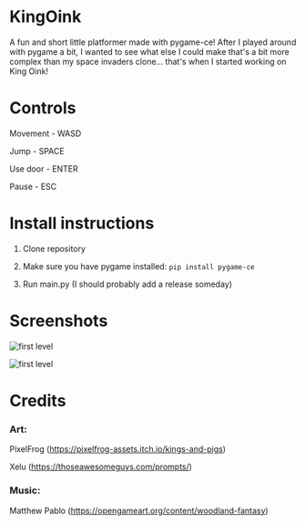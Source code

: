 # KingOink


A fun and short little platformer made with pygame-ce! After I played around with pygame a bit, I wanted to see what else I could make that's a bit more complex than my space invaders clone... that's when I started working on King Oink!


# Controls
Movement - WASD

Jump - SPACE

Use door - ENTER

Pause - ESC

# Install instructions 
1. Clone repository

2. Make sure you have pygame installed: 
```pip install pygame-ce```

3. Run main.py
(I should probably add a release someday)

# Screenshots

![first level](assets/screenshots/start_level.png)

![first level](assets/screenshots/mid_level.png)

# Credits
### Art:

PixelFrog (https://pixelfrog-assets.itch.io/kings-and-pigs)

Xelu (https://thoseawesomeguys.com/prompts/)

### Music:

Matthew Pablo (https://opengameart.org/content/woodland-fantasy)
